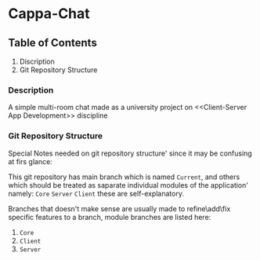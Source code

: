 # Cappa-Chat

## Table of Contents

1. Discription
2. Git Repository Structure


### Description
A simple multi-room chat made as a university project on
<<Client-Server App Development\>> discipline


### Git Repository Structure
Special Notes needed on git repository structure' since it may be confusing at firs glance:

This git repository has main branch which is named `Current`, and others which should be treated as saparate individual modules of the application' namely:
`Core`
`Server`
`Client` these are self-explanatory.

Branches that doesn't make sense are usually made to refine\add\fix specific features to a branch, module branches are listed here:
1. `Core`
2. `Client`
3. `Server`